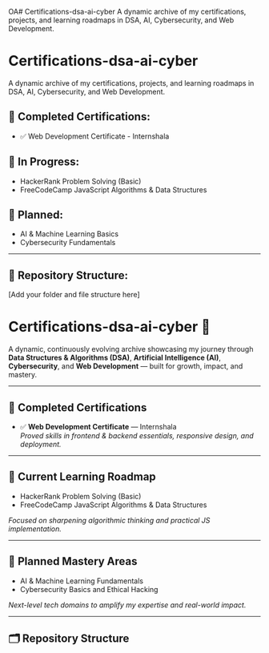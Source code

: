 OA# Certifications-dsa-ai-cyber
A dynamic archive of my certifications, projects, and learning roadmaps in DSA, AI, Cybersecurity, and Web Development.

# Certifications-dsa-ai-cyber

A dynamic archive of my certifications, projects, and learning roadmaps in DSA, AI, Cybersecurity, and Web Development.

## 📜 Completed Certifications:
- ✅ Web Development Certificate - Internshala

## 🚀 In Progress:
- HackerRank Problem Solving (Basic)
- FreeCodeCamp JavaScript Algorithms & Data Structures

## 🎯 Planned:
- AI & Machine Learning Basics
- Cybersecurity Fundamentals

---

## 📂 Repository Structure:
[Add your folder and file structure here]
# Certifications-dsa-ai-cyber 🚀

A dynamic, continuously evolving archive showcasing my journey through **Data Structures & Algorithms (DSA)**, **Artificial Intelligence (AI)**, **Cybersecurity**, and **Web Development** — built for growth, impact, and mastery.

---

## 📜 Completed Certifications
- ✅ **Web Development Certificate** — Internshala  
  *Proved skills in frontend & backend essentials, responsive design, and deployment.*

---

## 🚀 Current Learning Roadmap
- HackerRank Problem Solving (Basic)  
- FreeCodeCamp JavaScript Algorithms & Data Structures  

*Focused on sharpening algorithmic thinking and practical JS implementation.*

---

## 🎯 Planned Mastery Areas
- AI & Machine Learning Fundamentals  
- Cybersecurity Basics and Ethical Hacking  

*Next-level tech domains to amplify my expertise and real-world impact.*

---

## 🗂️ Repository Structure

